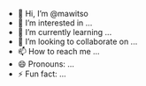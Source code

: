 - 👋 Hi, I’m @mawitso
- 👀 I’m interested in ...
- 🌱 I’m currently learning ...
- 💞️ I’m looking to collaborate on ...
- 📫 How to reach me ...
- 😄 Pronouns: ...
- ⚡ Fun fact: ...

<!---readviewonce
wineyi/wineyi is a ✨ special ✨ repository because its `README.md` (this file) appears on your GitHub profile.
You can click the Preview link to take a look at your changes.
--->
